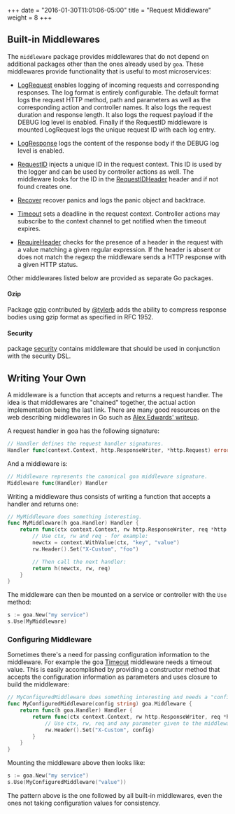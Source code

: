 +++
date = "2016-01-30T11:01:06-05:00"
title = "Request Middleware"
weight = 8
+++

## Built-in Middlewares

The `middleware` package provides middlewares that do not depend on additional packages other than
the ones already used by `goa`. These middlewares provide functionality that is useful to most
microservices:

* [LogRequest](https://goa.design/reference/goa/middleware#LogRequest) enables logging of
  incoming requests and corresponding responses. The log format is entirely configurable. The default
  format logs the request HTTP method, path and parameters as well as the corresponding
  action and controller names. It also logs the request duration and response length. It also logs
  the request payload if the DEBUG log level is enabled. Finally if the RequestID middleware is
  mounted LogRequest logs the unique request ID with each log entry.

* [LogResponse](https://goa.design/reference/goa/middleware#LogResponse) logs the content
  of the response body if the DEBUG log level is enabled.

* [RequestID](https://goa.design/reference/goa/middleware#RequestID) injects a unique ID
  in the request context. This ID is used by the logger and can be used by controller actions as
  well. The middleware looks for the ID in the
  [RequestIDHeader](https://goa.design/reference/goa/middleware#RequestIDHeader) header and if not
  found creates one.

* [Recover](https://goa.design/reference/goa/middleware#Recover) recover panics and logs
  the panic object and backtrace.

* [Timeout](https://goa.design/reference/goa/middleware#Timeout) sets a deadline in the
  request context. Controller actions may subscribe to the context channel to get notified when
  the timeout expires.

* [RequireHeader](https://goa.design/reference/goa/middleware#RequireHeader) checks for the
  presence of a header in the request with a value matching a given regular expression. If the
  header is absent or does not match the regexp the middleware sends a HTTP response with a given
  HTTP status.

Other middlewares listed below are provided as separate Go packages.

#### Gzip

Package [gzip](https://goa.design/reference/goa/middleware/gzip.html) contributed by
[@tylerb](https://github.com/tylerb) adds the ability to compress response bodies using gzip format
as specified in RFC 1952.

#### Security

package [security](https://goa.design/reference/goa/middleware/security.html) contains middleware
that should be used in conjunction with the security DSL.

## Writing Your Own

A middleware is a function that accepts and returns a request handler. The idea is that middlewares
are "chained" together, the actual action implementation being the last link. There are many good
resources on the web describing middlewares in Go such as [Alex Edwards'
writeup](http://www.alexedwards.net/blog/making-and-using-middleware).

A request handler in goa has the following signature:

```go
// Handler defines the request handler signatures.
Handler func(context.Context, http.ResponseWriter, *http.Request) error
```

And a middleware is:

```go
// Middleware represents the canonical goa middleware signature.
Middleware func(Handler) Handler
```

Writing a middleware thus consists of writing a function that accepts a handler and returns one:

```go
// MyMiddleware does something interesting.
func MyMiddleware(h goa.Handler) Handler {
    return func(ctx context.Context, rw http.ResponseWriter, req *http.Request) error {
        // Use ctx, rw and req - for example:
        newctx = context.WithValue(ctx, "key", "value")
        rw.Header().Set("X-Custom", "foo")

        // Then call the next handler:
        return h(newctx, rw, req)
    }
}
```

The middleware can then be mounted on a service or controller with the `Use` method:

```go
s := goa.New("my service")
s.Use(MyMiddleware)
```

### Configuring Middleware

Sometimes there's a need for passing configuration information to the middleware. For example the 
goa [Timeout](https://goa.design/reference/goa/middleware/#Timeout) middleware needs a timeout
value. This is easily accomplished by providing a constructor method that accepts the configuration
information as parameters and uses closure to build the middleware:

```go
// MyConfiguredMiddleware does something interesting and needs a "config" string value.
func MyConfiguredMiddleware(config string) goa.Middleware {
    return func(h goa.Handler) Handler {
        return func(ctx context.Context, rw http.ResponseWriter, req *http.Request) error {
            // Use ctx, rw, req and any parameter given to the middleware constructor:
            rw.Header().Set("X-Custom", config)
        }
    }
}
```

Mounting the middleware above then looks like:

```go
s := goa.New("my service")
s.Use(MyConfiguredMiddleware("value"))
```

The pattern above is the one followed by all built-in middlewares, even the ones not taking
configuration values for consistency.

